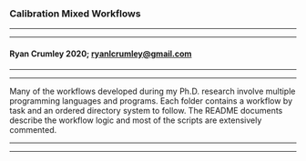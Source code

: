 ### Calibration Mixed Workflows
---
---

#### Ryan Crumley 2020; ryanlcrumley@gmail.com

---
---

Many of the workflows developed during my Ph.D. research involve multiple programming languages and programs. Each folder contains a workflow by task and an ordered directory system to follow. The README documents describe the workflow logic and most of the scripts are extensively commented.

---
---

